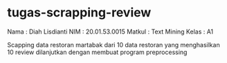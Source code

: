 # tugas-scrapping-review

Nama : Diah Lisdianti
NIM : 20.01.53.0015
Matkul : Text Mining
Kelas : A1

Scapping data restoran martabak dari 10 data restoran yang menghasilkan 10 review 
dilanjutkan dengan membuat program preprocessing
